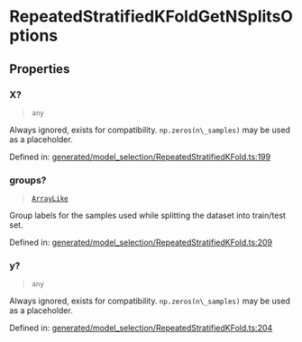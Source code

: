 # RepeatedStratifiedKFoldGetNSplitsOptions

## Properties

### X?

> `any`

Always ignored, exists for compatibility. `np.zeros(n\_samples)` may be used as a placeholder.

Defined in:  [generated/model\_selection/RepeatedStratifiedKFold.ts:199](https://github.com/transitive-bullshit/scikit-learn-ts/blob/122b3c0/packages/sklearn/src/generated/model_selection/RepeatedStratifiedKFold.ts#L199)

### groups?

> [`ArrayLike`](../types/ArrayLike.md)

Group labels for the samples used while splitting the dataset into train/test set.

Defined in:  [generated/model\_selection/RepeatedStratifiedKFold.ts:209](https://github.com/transitive-bullshit/scikit-learn-ts/blob/122b3c0/packages/sklearn/src/generated/model_selection/RepeatedStratifiedKFold.ts#L209)

### y?

> `any`

Always ignored, exists for compatibility. `np.zeros(n\_samples)` may be used as a placeholder.

Defined in:  [generated/model\_selection/RepeatedStratifiedKFold.ts:204](https://github.com/transitive-bullshit/scikit-learn-ts/blob/122b3c0/packages/sklearn/src/generated/model_selection/RepeatedStratifiedKFold.ts#L204)
